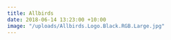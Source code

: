 ```yaml
---
title: Allbirds
date: 2018-06-14 13:23:00 +10:00
image: "/uploads/Allbirds.Logo.Black.RGB.Large.jpg"
---
```


